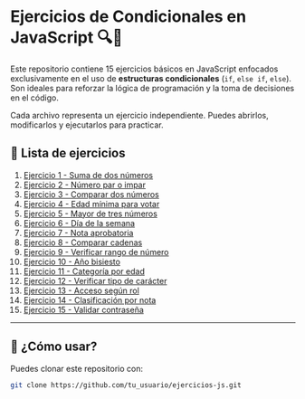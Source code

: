 # Ejercicios de Condicionales en JavaScript 🔍🧠

Este repositorio contiene 15 ejercicios básicos en JavaScript enfocados exclusivamente en el uso de **estructuras condicionales** (`if`, `else if`, `else`). Son ideales para reforzar la lógica de programación y la toma de decisiones en el código.

Cada archivo representa un ejercicio independiente. Puedes abrirlos, modificarlos y ejecutarlos para practicar.

## 📄 Lista de ejercicios

1. [Ejercicio 1 - Suma de dos números](./ejercicio1.js)
2. [Ejercicio 2 - Número par o impar](./ejercicio2.js)
3. [Ejercicio 3 - Comparar dos números](./ejercicio3.js)
4. [Ejercicio 4 - Edad mínima para votar](./ejercicio4.js)
5. [Ejercicio 5 - Mayor de tres números](./ejercicio5.js)
6. [Ejercicio 6 - Día de la semana](./ejercicio6.js)
7. [Ejercicio 7 - Nota aprobatoria](./ejercicio7.js)
8. [Ejercicio 8 - Comparar cadenas](./ejercicio8.js)
9. [Ejercicio 9 - Verificar rango de número](./ejercicio9.js)
10. [Ejercicio 10 - Año bisiesto](./ejercicio10.js)
11. [Ejercicio 11 - Categoría por edad](./ejercicio11.js)
12. [Ejercicio 12 - Verificar tipo de carácter](./ejercicio12.js)
13. [Ejercicio 13 - Acceso según rol](./ejercicio13.js)
14. [Ejercicio 14 - Clasificación por nota](./ejercicio14.js)
15. [Ejercicio 15 - Validar contraseña](./ejercicio15.js)

---

## 🚀 ¿Cómo usar?

Puedes clonar este repositorio con:

```bash
git clone https://github.com/tu_usuario/ejercicios-js.git

